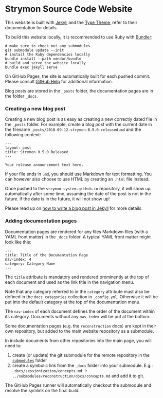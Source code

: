 # Strymon Source Code Website

This website is built with [Jekyll](https://jekyllrb.com/) and the
[Type Theme](https://github.com/rohanchandra/type-theme), refer to their
documentation for details.

To build this website locally, it is recommended to use Ruby with [Bundler](http://bundler.io/):

    # make sure to check out any submodules
    git submodule update --init
    # install the Ruby dependencies locally
    bundle install --path vendor/bundle
    # build and serve the website locally
    bundle exec jekyll serve


On GitHub Pages, the site is automatically built for each pushed commit. Please consult [GitHub Help](https://help.github.com/categories/github-pages-basics/) for additional information.

Blog posts are stored in the `_posts` folder, the documentation pages are in the folder `_docs`. 

### Creating a new blog post

Creating a new blog post is as easy as creating a new correctly dated file in the `_posts` folder. For example, create a blog post with the current date in the filename `_posts/2018-09-12-strymon-0.5.0-released.md` and the following content:

    ---
    layout: post
    title: Strymon 0.5.0 Released
    ---

    Your release announcement text here.


If your file ends in `.md`, you should use Markdown for text formatting. You can however also choose to use HTML by creating an `.html` file instead.

Once pushed to the `strymon-system.github.io` repository, it will show up automatically after some time, assuming the date of the post is not in the future. If the date is in the future, it will not show up!

Please read up on [how to write a blog post in Jekyll](https://jekyllrb.com/docs/posts/) for more details.

### Adding documentation pages

Documentation pages are rendered for any files Markdown files (with a YAML front matter) in the `_docs` folder. A typical YAML front matter might look like this:

    ---
    title: Title of the Documentation Page
    nav-index: 4
    category: Category Name
    ---

The `title` attribute is mandatory and rendered prominently at the top of each document and used as the link title in the navigation menu.

Note that any category referred to in the `category` attribute must also be defined in the `docs_categories` collection in `_config.yml`. Otherwise it will be put into the default category at the top of the documentation menu.

The `nav-index` of each document defines the order of the document within its category. Documents without any `nav-index` will be put at the bottom.

Some documentation pages (e.g. the `reconstruction` docs) are kept in their own repository, but added to the main website repository as a submodule. 

In include documents from other repositories into the main page, you will need to:
  1. create (or update) the git submodule for the remote repository in the [`submodules`](https://github.com/strymon-system/strymon-system.github.io/tree/master/submodules) folder
  2. create a symbolic link from the `_docs` folder into your submodule. E.g.: `_docs/sessionization/concepts.md` → `../submodules/reconstruction/docs/concepts.md` and add it to git.

The GitHub Pages runner will automatically checkout the submodule and resolve the symlink on the final build.
